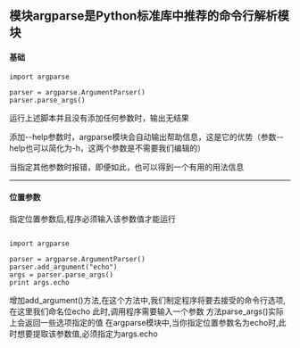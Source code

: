 ## 模块argparse是Python标准库中推荐的命令行解析模块


#### 基础
```
import argparse
 
parser = argparse.ArgumentParser()
parser.parse_args()
```
运行上述脚本并且没有添加任何参数时，输出无结果

添加--help参数时，argparse模块会自动输出帮助信息，这是它的优势（参数--help也可以简化为-h，这两个参数是不需要我们编辑的）

当指定其他参数时报错，即便如此，也可以得到一个有用的用法信息

---
#### 位置参数
指定位置参数后,程序必须输入该参数值才能运行

```

import argparse
 
parser = argparse.ArgumentParser()
parser.add_argument("echo")
args = parser.parse_args()
print args.echo
```
增加add_argument()方法,在这个方法中,我们制定程序将要去接受的命令行选项,在这里我们命名位echo
此时,调用程序需要输入一个参数
方法parse_args()实际上会返回一些选项指定的值
在argparse模块中,当你指定位置参数名为echo时,此时想要提取该参数值,必须指定为args.echo
